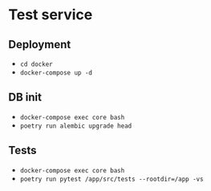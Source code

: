 # Test service

## Deployment

* `cd docker`
* `docker-compose up -d`

## DB init

* `docker-compose exec core bash`
* `poetry run alembic upgrade head`

## Tests

* `docker-compose exec core bash`
* `poetry run pytest /app/src/tests --rootdir=/app -vs`
